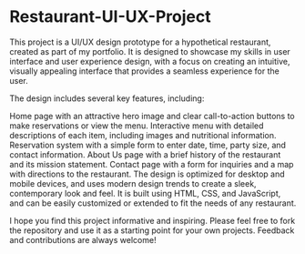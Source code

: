 # Restaurant-UI-UX-Project


This project is a UI/UX design prototype for a hypothetical restaurant, created as part of my portfolio. It is designed to showcase my skills in user interface and user experience design, with a focus on creating an intuitive, visually appealing interface that provides a seamless experience for the user.

The design includes several key features, including:

Home page with an attractive hero image and clear call-to-action buttons to make reservations or view the menu.
Interactive menu with detailed descriptions of each item, including images and nutritional information.
Reservation system with a simple form to enter date, time, party size, and contact information.
About Us page with a brief history of the restaurant and its mission statement.
Contact page with a form for inquiries and a map with directions to the restaurant.
The design is optimized for desktop and mobile devices, and uses modern design trends to create a sleek, contemporary look and feel. It is built using HTML, CSS, and JavaScript, and can be easily customized or extended to fit the needs of any restaurant.

I hope you find this project informative and inspiring. Please feel free to fork the repository and use it as a starting point for your own projects. Feedback and contributions are always welcome!